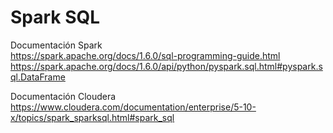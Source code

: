 # Spark SQL
Documentación Spark <br >
https://spark.apache.org/docs/1.6.0/sql-programming-guide.html <br >
https://spark.apache.org/docs/1.6.0/api/python/pyspark.sql.html#pyspark.sql.DataFrame <br >

Documentación Cloudera <br >
https://www.cloudera.com/documentation/enterprise/5-10-x/topics/spark_sparksql.html#spark_sql
